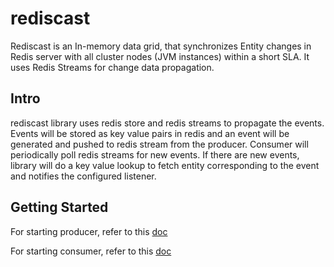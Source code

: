 # rediscast
Rediscast is an In-memory data grid, that synchronizes Entity changes in Redis server with all cluster nodes (JVM instances) within a short SLA. It uses Redis Streams for change data propagation.


## Intro

rediscast library uses redis store and redis streams to propagate the events. Events will be stored as key value pairs in redis and an event will be generated and pushed to redis stream from the producer.
Consumer will periodically poll redis streams for new events. If there are new events, library will do a key value lookup to fetch entity corresponding to the event and notifies the configured listener.


## Getting Started
For starting producer, refer to this [doc](examples/src/main/java/com/flipkart/ads/redis/producer/README.md)

For starting consumer, refer to this [doc](examples/src/main/java/com/flipkart/ads/redis/consumer/README.md)
